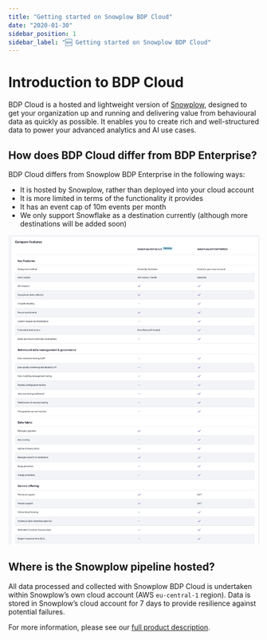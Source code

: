 ```yaml
---
title: "Getting started on Snowplow BDP Cloud"
date: "2020-01-30"
sidebar_position: 1
sidebar_label: "🆕 Getting started on Snowplow BDP Cloud"
---
```


# Introduction to BDP Cloud

BDP Cloud is a hosted and lightweight version of [Snowplow](https://snowplow.io), designed to get your organization up and running and delivering value from behavioural data as quickly as possible. It enables you to create rich and well-structured data to power your advanced analytics and AI use cases.

## How does BDP Cloud differ from BDP Enterprise?
    
BDP Cloud differs from Snowplow BDP Enterprise in the following ways:

- It is hosted by Snowplow, rather than deployed into your cloud account
- It is more limited in terms of the functionality it provides
- It has an event cap of 10m events per month
- We only support Snowflake as a destination currently (although more destinations will be added soon)

![Cloud-Enterprise-Compared.jpg](images/Cloud-Enterprise-Compared.jpg)

## Where is the Snowplow pipeline hosted?
    
All data processed and collected with Snowplow BDP Cloud is undertaken within Snowplow’s own cloud account (AWS `eu-central-1` region). Data is stored in Snowplow’s cloud account for 7 days to provide resilience against potential failures.

For more information, please see our [full product description](https://snowplow.io/).
